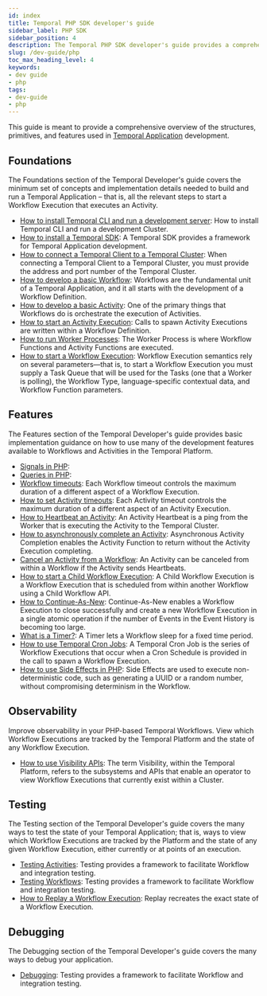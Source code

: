 ```yaml
---
id: index
title: Temporal PHP SDK developer's guide
sidebar_label: PHP SDK
sidebar_position: 4
description: The Temporal PHP SDK developer's guide provides a comprehensive overview of the structures, primitives, and features used in Temporal Application development.
slug: /dev-guide/php
toc_max_heading_level: 4
keywords:
- dev guide
- php
tags:
- dev-guide
- php
---
```


<!-- THIS FILE IS GENERATED. DO NOT EDIT THIS FILE DIRECTLY -->

This guide is meant to provide a comprehensive overview of the structures, primitives, and features used in [Temporal Application](/temporal#temporal-application) development.

## Foundations

The Foundations section of the Temporal Developer's guide covers the minimum set of concepts and implementation details needed to build and run a Temporal Application – that is, all the relevant steps to start a Workflow Execution that executes an Activity.

- [How to install Temporal CLI and run a development server](/dev-guide/typescript/foundations#run-a-development-server): How to install Temporal CLI and run a development Cluster.
- [How to install a Temporal SDK](/dev-guide/php/foundations#install-a-temporal-sdk): A Temporal SDK provides a framework for Temporal Application development.
- [How to connect a Temporal Client to a Temporal Cluster](/dev-guide/php/foundations#connect-to-a-dev-cluster): When connecting a Temporal Client to a Temporal Cluster, you must provide the address and port number of the Temporal Cluster.
- [How to develop a basic Workflow](/dev-guide/php/foundations#develop-workflows): Workflows are the fundamental unit of a Temporal Application, and it all starts with the development of a Workflow Definition.
- [How to develop a basic Activity](/dev-guide/php/foundations#develop-activities): One of the primary things that Workflows do is orchestrate the execution of Activities.
- [How to start an Activity Execution](/dev-guide/php/foundations#activity-execution): Calls to spawn Activity Executions are written within a Workflow Definition.
- [How to run Worker Processes](/dev-guide/php/foundations#run-a-dev-worker): The Worker Process is where Workflow Functions and Activity Functions are executed.
- [How to start a Workflow Execution](/dev-guide/php/foundations#start-workflow-execution): Workflow Execution semantics rely on several parameters—that is, to start a Workflow Execution you must supply a Task Queue that will be used for the Tasks (one that a Worker is polling), the Workflow Type, language-specific contextual data, and Workflow Function parameters.

## Features

The Features section of the Temporal Developer's guide provides basic implementation guidance on how to use many of the development features available to Workflows and Activities in the Temporal Platform.

- [Signals in PHP](/dev-guide/php/features#signals):
- [Queries in PHP](/dev-guide/php/features#queries):
- [Workflow timeouts](/dev-guide/php/features#workflow-timeouts): Each Workflow timeout controls the maximum duration of a different aspect of a Workflow Execution.
- [How to set Activity timeouts](/dev-guide/php/features#activity-timeouts): Each Activity timeout controls the maximum duration of a different aspect of an Activity Execution.
- [How to Heartbeat an Activity](/dev-guide/php/features#activity-heartbeats): An Activity Heartbeat is a ping from the Worker that is executing the Activity to the Temporal Cluster.
- [How to asynchronously complete an Activity](/dev-guide/php/features#asynchronous-activity-completion): Asynchronous Activity Completion enables the Activity Function to return without the Activity Execution completing.
- [Cancel an Activity from a Workflow](/dev-guide/php/features#cancel-an-activity): An Activity can be canceled from within a Workflow if the Activity sends Heartbeats.
- [How to start a Child Workflow Execution](/dev-guide/php/features#child-workflows): A Child Workflow Execution is a Workflow Execution that is scheduled from within another Workflow using a Child Workflow API.
- [How to Continue-As-New](/dev-guide/php/features#continue-as-new): Continue-As-New enables a Workflow Execution to close successfully and create a new Workflow Execution in a single atomic operation if the number of Events in the Event History is becoming too large.
- [What is a Timer?](/dev-guide/php/features#timers): A Timer lets a Workflow sleep for a fixed time period.
- [How to use Temporal Cron Jobs](/dev-guide/php/features#temporal-cron-jobs): A Temporal Cron Job is the series of Workflow Executions that occur when a Cron Schedule is provided in the call to spawn a Workflow Execution.
- [How to use Side Effects in PHP](/dev-guide/php/features#side-effects): Side Effects are used to execute non-deterministic code, such as generating a UUID or a random number, without compromising determinism in the Workflow.

## Observability

Improve observability in your PHP-based Temporal Workflows. View which Workflow Executions are tracked by the Temporal Platform and the state of any Workflow Execution.

- [How to use Visibility APIs](/dev-guide/php/observability#visibility): The term Visibility, within the Temporal Platform, refers to the subsystems and APIs that enable an operator to view Workflow Executions that currently exist within a Cluster.

## Testing

The Testing section of the Temporal Developer's guide covers the many ways to test the state of your Temporal Application; that is, ways to view which Workflow Executions are tracked by the Platform and the state of any given Workflow Execution, either currently or at points of an execution.

- [Testing Activities](/dev-guide/php/testing#test-activities): Testing provides a framework to facilitate Workflow and integration testing.
- [Testing Workflows](/dev-guide/php/testing#test-workflows): Testing provides a framework to facilitate Workflow and integration testing.
- [How to Replay a Workflow Execution](/dev-guide/php/testing#replay): Replay recreates the exact state of a Workflow Execution.

## Debugging

The Debugging section of the Temporal Developer's guide covers the many ways to debug your application.

- [Debugging](/dev-guide/php/debugging#debug): Testing provides a framework to facilitate Workflow and integration testing.
